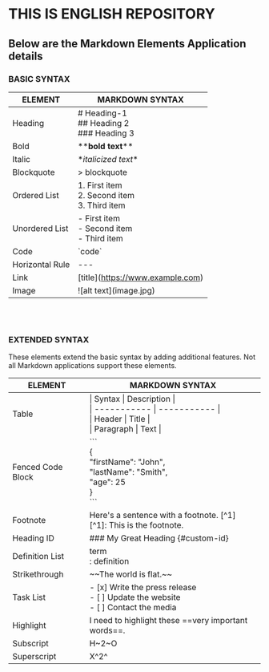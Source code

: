 # THIS IS ENGLISH REPOSITORY

## Below are the Markdown Elements Application details

### BASIC SYNTAX

| ELEMENT | MARKDOWN SYNTAX |
|---------|-----------------|
| Heading | # Heading-1<br> ## Heading 2<br> ### Heading 3 |
| Bold | \*\***bold text**\*\* |
| Italic | \**italicized text*\* |
| Blockquote |	> blockquote |
| Ordered List |	1. First item<br> 2. Second item<br> 3. Third item |
| Unordered List | - First item<br> - Second item<br> - Third item |
| Code |	\`code\` |
| Horizontal Rule	| \-\-\- |
| Link |	\[title](https://www.example.com) |
| Image |	\![alt text]\(image.jpg) |

<br><br>
### EXTENDED SYNTAX
These elements extend the basic syntax by adding additional features. Not all Markdown applications support these elements.

| ELEMENT | MARKDOWN SYNTAX |
|---------|-----------------|
| Table | \| Syntax \| Description \| <br> \| ----------- \| ----------- \| <br> \| Header \| Title \| <br> \| Paragraph \| Text \| |
| Fenced Code Block | \`\`\`<br>{<br><t>"firstName": "John",<br><t>"lastName": "Smith",<br><t>"age": 25<br>}<br>\`\`\` |
| Footnote | Here's a sentence with a footnote. [^1] <br> [^1]: This is the footnote. |
| Heading ID |	### My Great Heading {#custom-id} |
| Definition List |	term<br>: definition |
| Strikethrough | \~\~The world is flat.\~\~ |
| Task List | - [x] Write the press release<br>- [ ] Update the website<br>- [ ] Contact the media |
| Highlight | I need to highlight these ==very important words==. |
| Subscript | H\~2\~O |
| Superscript |	X\^2\^ |
